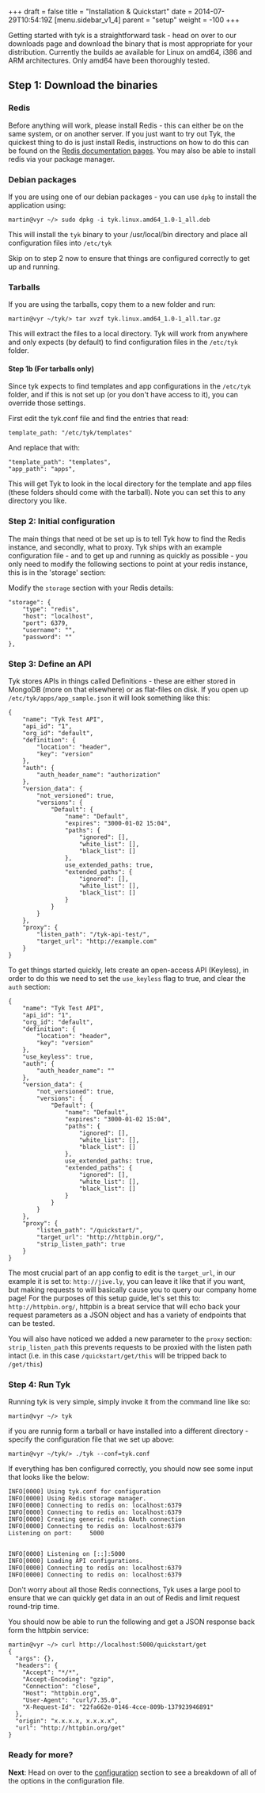 +++
draft = false
title = "Installation & Quickstart"
date = 2014-07-29T10:54:19Z
[menu.sidebar_v1_4]
    parent = "setup"
    weight = -100
+++

Getting started with tyk is a straightforward task - head on over to our downloads page and download the binary that is 
most appropriate for your distribution. Currently the builds ae available for Linux on amd64, i386 and ARM architectures. Only amd64 have been thoroughly tested.

## Step 1: Download the binaries

### Redis
Before anything will work, please install Redis - this can either be on the same system, or on another server. If you just want to try out Tyk, the quickest thing 
to do is just install Redis, instructions on how to do this can be found on the [Redis documentation pages](http://redis.io/topics/quickstart). You may
also be able to install redis via your package manager.

### Debian packages 

If you are using one of our debian packages - you can use `dpkg` to install the application using:

    martin@vyr ~/> sudo dpkg -i tyk.linux.amd64_1.0-1_all.deb
    
This will install the `tyk` binary to your /usr/local/bin directory and place all configuration files into `/etc/tyk`

Skip on to step 2 now to ensure that things are configured correctly to get up and running.

### Tarballs

If you are using the tarballs, copy them to a new folder and run:

    martin@vyr ~/tyk/> tar xvzf tyk.linux.amd64_1.0-1_all.tar.gz

This will extract the files to a local directory. Tyk will work from anywhere and only expects (by default) to find configuration
files in the `/etc/tyk` folder.

#### Step 1b (For tarballs only)

Since tyk expects to find templates and app configurations in the `/etc/tyk` folder, and if this is not set up (or you don't have access to it), 
you can override those settings.

First edit the tyk.conf file and find the entries that read:

    template_path: "/etc/tyk/templates"
    
And replace that with:

    "template_path": "templates",
    "app_path": "apps",
    
This will get Tyk to look in the local directory for the template and app files (these folders should come with the tarball).
Note you can set this to any directory you like.

### Step 2: Initial configuration

The main things that need ot be set up is to tell Tyk how to find the Redis instance, and secondly, what to proxy. Tyk ships with 
an example configuration file - and to get up and running as quickly as possible - you only need to modify the following sections
to point at your redis instance, this is in the 'storage' section:

Modify the `storage` section with your Redis details:

    "storage": {
        "type": "redis",
        "host": "localhost",
        "port": 6379,
        "username": "",
        "password": ""
    },
    
### Step 3: Define an API

Tyk stores APIs in things called Definitions - these are either stored in MongoDB (more on that elsewhere) or as flat-files on disk. If you open up
`/etc/tyk/apps/app_sample.json` it will look something like this:

    {
        "name": "Tyk Test API",
        "api_id": "1",
        "org_id": "default",
        "definition": {
            "location": "header",
            "key": "version"
        },
        "auth": {
            "auth_header_name": "authorization"
        },
        "version_data": {
            "not_versioned": true,
            "versions": {
                "Default": {
                    "name": "Default",
                    "expires": "3000-01-02 15:04",
                    "paths": {
                        "ignored": [],
                        "white_list": [],
                        "black_list": []
                    },
                    use_extended_paths: true,
                    "extended_paths": {
                        "ignored": [],
                        "white_list": [],
                        "black_list": []
                    }
                }
            }
        },
        "proxy": {
            "listen_path": "/tyk-api-test/",
            "target_url": "http://example.com"
        }
    }

To get things started quickly, lets create an open-access API (Keyless), in order to do this we need to set 
the `use_keyless` flag to true, and clear the `auth` section:

    {
        "name": "Tyk Test API",
        "api_id": "1",
        "org_id": "default",
        "definition": {
            "location": "header",
            "key": "version"
        },
        "use_keyless": true,
        "auth": {
            "auth_header_name": ""
        },
        "version_data": {
            "not_versioned": true,
            "versions": {
                "Default": {
                    "name": "Default",
                    "expires": "3000-01-02 15:04",
                    "paths": {
                        "ignored": [],
                        "white_list": [],
                        "black_list": []
                    },
                    use_extended_paths: true,
                    "extended_paths": {
                        "ignored": [],
                        "white_list": [],
                        "black_list": []
                    }
                }
            }
        },
        "proxy": {
            "listen_path": "/quickstart/",
            "target_url": "http://httpbin.org/",
            "strip_listen_path": true
        }
    }

The most crucial part of an app config to edit is the `target_url`, in our example it is set to: `http://jive.ly`, you can 
leave it like that if you want, but making requests to will basically cause you to query our company home page! 
For the purposes of this setup guide, let's set this to: `http://httpbin.org/`, httpbin is a breat service that will 
echo back your request parameters as a JSON object and has a variety of endpoints that can be tested.

You will also have noticed we added a new parameter to the `proxy` section: `strip_listen_path` this prevents requests to 
be proxied with the listen path intact (i.e. in this case `/quickstart/get/this` will be tripped back to `/get/this`)
 
### Step 4: Run Tyk

Running tyk is very simple, simply invoke it from the command line like so:

    martin@vyr ~/> tyk
    
if you are runnig form a tarball or have installed into a different directory - specify the configuration file that we set up above:

    martin@vyr ~/tyk/> ./tyk --conf=tyk.conf

If everything has ben configured correctly, you should now see some input that looks like the below:

    INFO[0000] Using tyk.conf for configuration            
    INFO[0000] Using Redis storage manager.                 
    INFO[0000] Connecting to redis on: localhost:6379                  
    INFO[0000] Connecting to redis on: localhost:6379       
    INFO[0000] Creating generic redis OAuth connection      
    INFO[0000] Connecting to redis on: localhost:6379       
    Listening on port:     5000
    
    
    INFO[0000] Listening on [::]:5000                             
    INFO[0000] Loading API configurations.                  
    INFO[0000] Connecting to redis on: localhost:6379       
    INFO[0000] Connecting to redis on: localhost:6379
    
Don't worry about all those Redis connections, Tyk uses a large pool to ensure that we can quickly get data in an out of Redis and limit request round-trip time.

You should now be able to run the following and get a JSON response back form the httpbin service:

    martin@vyr ~/> curl http://localhost:5000/quickstart/get
    {
      "args": {}, 
      "headers": {
        "Accept": "*/*", 
        "Accept-Encoding": "gzip", 
        "Connection": "close", 
        "Host": "httpbin.org", 
        "User-Agent": "curl/7.35.0", 
        "X-Request-Id": "22fa662e-0146-4cce-809b-137923946891"
      }, 
      "origin": "x.x.x.x, x.x.x.x", 
      "url": "http://httpbin.org/get"
    }

### Ready for more? ###

**Next**: Head on over to the [configuration](/v1.3/setup/confguration) section to see a breakdown of all of the options in the configuration file.